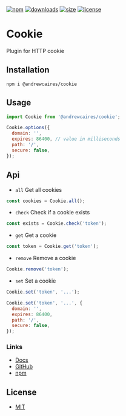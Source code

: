 [![npm](https://img.shields.io/npm/v/@andrewcaires/cookie?color=blue&logo=npm)](https://www.npmjs.com/package/@andrewcaires/cookie)
[![downloads](https://img.shields.io/npm/dt/@andrewcaires/cookie?color=blue)](https://www.npmjs.com/package/@andrewcaires/cookie)
[![size](https://img.shields.io/bundlephobia/min/@andrewcaires/cookie?color=blue)](https://www.npmjs.com/package/@andrewcaires/cookie)
[![license](https://img.shields.io/github/license/andrewcaires/npm?color=blue)](https://github.com/andrewcaires/npm/blob/main/LICENSE)

# Cookie

Plugin for HTTP cookie

## Installation

`npm i @andrewcaires/cookie`

## Usage

```js
import Cookie from '@andrewcaires/cookie';

Cookie.options({
  domain: '',
  expires: 86400, // value in milliseconds
  path: '/',
  secure: false,
});
```

## Api

- `all` Get all cookies

```js
const cookies = Cookie.all();
```

- `check` Check if a cookie exists

```js
const exists = Cookie.check('token');
```

- `get` Get a cookie

```js
const token = Cookie.get('token');
```

- `remove` Remove a cookie

```js
Cookie.remove('token');
```

- `set` Set a cookie

```js
Cookie.set('token', '...');

Cookie.set('token', '...', {
  domain: '',
  expires: 86400,
  path: '/',
  secure: false,
});
```

### Links

*  [Docs](https://github.com/andrewcaires/npm/blob/main/cookie/README.md)
*  [GitHub](https://github.com/andrewcaires/npm/tree/main/cookie)
*  [npm](https://www.npmjs.com/package/@andrewcaires/cookie)

## License

*  [MIT](https://github.com/andrewcaires/npm/blob/main/LICENSE)

